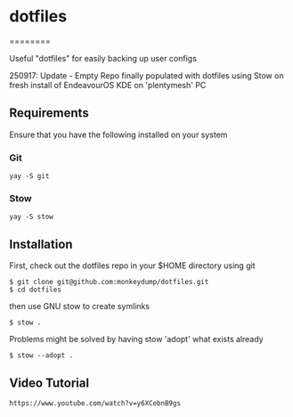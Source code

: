 # dotfiles
========

Useful "dotfiles" for easily backing up user configs

250917: Update - Empty Repo finally populated with dotfiles using Stow on fresh install of EndeavourOS KDE on 'plentymesh' PC

## Requirements

Ensure that you have the following installed on your system
### Git

```
yay -S git
```

### Stow

```
yay -S stow
```

## Installation

First, check out the dotfiles repo in your $HOME directory using git 

```
$ git clone git@github.com:monkeydump/dotfiles.git
$ cd dotfiles
```

then use GNU stow to create symlinks

```
$ stow .
```

Problems might be solved by having stow 'adopt' what exists already

```
$ stow --adopt .
```


## Video Tutorial

```
https://www.youtube.com/watch?v=y6XCebnB9gs
```
